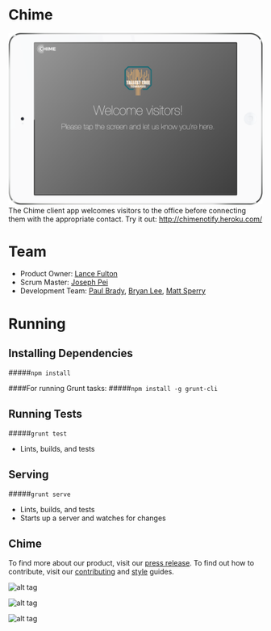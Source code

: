 # Chime

![alt tag](https://github.com/TallestTree/Chime/blob/development/public/images/ipad-02-client-welcome.png)
The Chime client app welcomes visitors to the office before connecting them with the appropriate contact. Try it out: http://chimenotify.heroku.com/

# Team

- Product Owner: [Lance Fulton](https://github.com/LanceFulton)
- Scrum Master: [Joseph Pei](https://github.com/jpei)
- Development Team: [Paul Brady](https://github.com/pablobrady), [Bryan Lee](https://github.com/bryclee), [Matt Sperry](https://github.com/sperrow)

# Running

## Installing Dependencies
#####`npm install`

####For running Grunt tasks:
#####`npm install -g grunt-cli`

## Running Tests

#####`grunt test`
   - Lints, builds, and tests

## Serving

#####`grunt serve`
   - Lints, builds, and tests
   - Starts up a server and watches for changes

## Chime

To find more about our product, visit our [press release](https://github.com/TallestTree/Chime/blob/master/_PRESS-RELEASE.md).
To find out how to contribute, visit our [contributing](https://github.com/TallestTree/Chime/blob/master/_CONTRIBUTING.md) and [style](https://github.com/TallestTree/Chime/blob/master/_STYLE-GUIDE.md) guides.



![alt tag](https://github.com/TallestTree/Chime/blob/development/public/images/ipad-02-client-directory.png)


![alt tag](https://github.com/TallestTree/Chime/blob/development/public/images/ipad-02-client-ping.png)


![alt tag](https://github.com/TallestTree/Chime/blob/development/public/images/imac-01-admin-directory.png)
